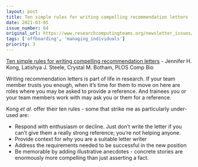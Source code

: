 ```yaml
---
layout: post
title: Ten simple rules for writing compelling recommendation letters - Jennifer H. Kong, Latishya J. Steele, Crystal M. Botham, PLOS Comp Bio
date: 2021-03-05
issue_number: 64
original_url: https://www.researchcomputingteams.org/newsletter_issues/0064
tags: ['offboarding', 'managing_individuals']
priority: 3
---
```


<!-- markdownlint-disable MD033 -->
<!-- markdownlint-disable MD041 -->
<!-- markdownlint-disable MD049 -->

[Ten simple rules for writing compelling recommendation letters](https://journals.plos.org/ploscompbiol/article?id=10.1371/journal.pcbi.1008656) - Jennifer H. Kong, Latishya J. Steele, Crystal M. Botham, PLOS Comp Bio

Writing recommendation letters is part of life in research.  If your team member trusts you enough, when it’s time for them to move on here are roles where you may be asked to provide a reference.  And trainees you or your team members work with may ask you or them for a reference.

Kong *et al*. offer their ten rules - some that strike me as particularly under-used are:

- Respond with enthusiasm or decline.  Just don’t write the letter if you can’t give them a really strong reference; you’re not helping anyone.
- Provide context for why you are a suitable letter writer
- Address the requirements needed to be successful in the new position
- Be memorable by adding illustrative anecdotes - concrete stories are enormously more compelling than just asserting a fact.
